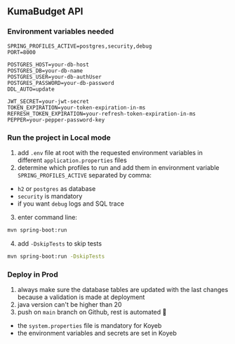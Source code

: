 ## KumaBudget API

### Environment variables needed

```dotenv
SPRING_PROFILES_ACTIVE=postgres,security,debug
PORT=8000

POSTGRES_HOST=your-db-host
POSTGRES_DB=your-db-name
POSTGRES_USER=your-db-authUser
POSTGRES_PASSWORD=your-db-password
DDL_AUTO=update

JWT_SECRET=your-jwt-secret
TOKEN_EXPIRATION=your-token-expiration-in-ms
REFRESH_TOKEN_EXPIRATION=your-refresh-token-expiration-in-ms
PEPPER=your-pepper-password-key
```

### Run the project in Local mode
1. add `.env` file at root with the requested environment variables in different `application.properties` files
2. determine which profiles to run and add them in environment variable `SPRING_PROFILES_ACTIVE` separated by comma: 
- `h2` or `postgres` as database
- `security` is mandatory
- if you want `debug` logs and SQL trace
3. enter command line:
```bash
mvn spring-boot:run
```
4. add `-DskipTests` to skip tests
```bash
mvn spring-boot:run -DskipTests
```

### Deploy in Prod
1. always make sure the database tables are updated with the last changes because a validation is made at deployment
2. java version can't be higher than 20
3. push on `main` branch on Github, rest is automated 🙂
- the `system.properties` file is mandatory for Koyeb
- the environment variables and secrets are set in Koyeb